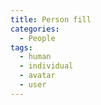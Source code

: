 ```yaml
---
title: Person fill
categories:
  - People
tags:
  - human
  - individual
  - avatar
  - user
---
```

